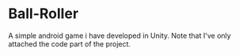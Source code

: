 # Ball-Roller
A simple android game i have developed in Unity. Note that I've only attached the code part of the project.
